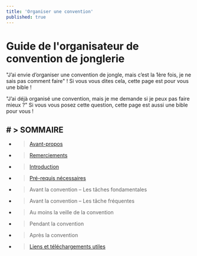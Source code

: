 ```yaml
---
title: 'Organiser une convention'
published: true
---
```


# Guide de l'organisateur de convention de jonglerie

"J’ai envie d’organiser une convention de jongle, mais c’est la 1ère fois, je ne sais pas comment faire" ! Si vous vous dites cela, cette page est pour vous une bible !

"J’ai déjà organisé une convention, mais je me demande si je peux pas faire mieux ?" Si vous vous posez cette question, cette page est aussi une bible pour vous !

## # > SOMMAIRE

* > [Avant-propos]( 	/organiser-une-convention/avant-propos)	
* > [Remerciements]( 	/organiser-une-convention/remerciements)	 	
* > [Introduction]( 	/organiser-une-convention/introduction)	
* > [Pré-requis nécessaires]( 	/organiser-une-convention/pre-requis-necessaires)
* > Avant la convention – Les tâches fondamentales
* > Avant la convention – Les tâche fréquentes
* > Au moins la veille de la convention	
* > Pendant la convention	
* > Après la convention
* > [Liens et téléchargements utiles]( 	/organiser-une-convention/liens-utiles)



